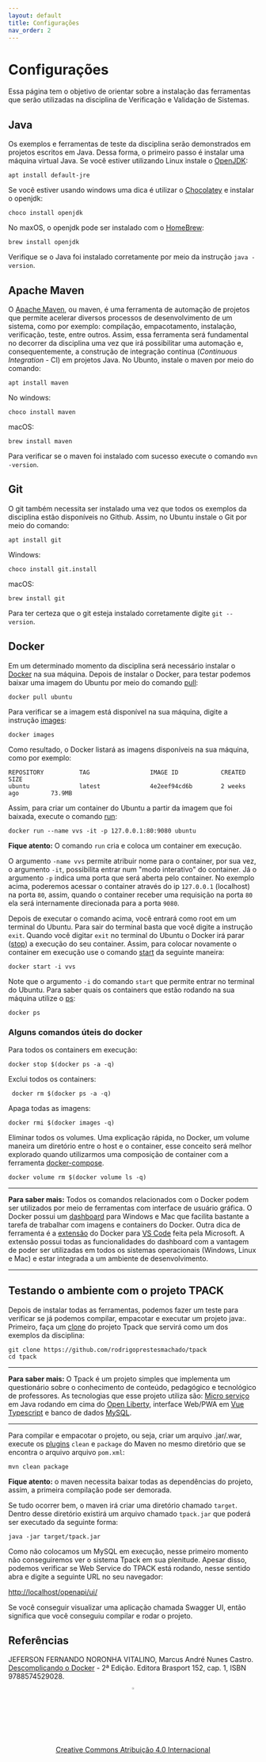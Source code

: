 ```yaml
---
layout: default
title: Configurações
nav_order: 2
---
```


# Configurações

Essa página tem o objetivo de orientar sobre a instalação das ferramentas que serão utilizadas na disciplina de Verificação e Validação de Sistemas.

## Java

Os exemplos e ferramentas de teste da disciplina serão demonstrados em projetos escritos em Java. Dessa forma, o primeiro passo é instalar uma máquina virtual Java. Se você estiver utilizando Linux instale o [OpenJDK](https://openjdk.java.net):

    apt install default-jre

Se você estiver usando windows uma dica é utilizar o [Chocolatey](https://chocolatey.org) e instalar o openjdk:

    choco install openjdk

No maxOS, o openjdk pode ser instalado com o [HomeBrew](https://brew.sh):

    brew install openjdk

Verifique se o Java foi instalado corretamente por meio da instrução `java -version`.

## Apache Maven

O [Apache Maven](https://maven.apache.org), ou maven, é uma ferramenta de automação de projetos que permite acelerar diversos processos de desenvolvimento de um sistema, como por exemplo: compilação, empacotamento, instalação, verificação, teste, entre outros. Assim, essa ferramenta será fundamental no decorrer da disciplina uma vez que irá possibilitar uma automação e, consequentemente, a construção de integração contínua (*Continuous Integration* - CI) em projetos Java. No Ubunto, instale o maven por meio do comando:

    apt install maven

No windows: 

    choco install maven

macOS:

    brew install maven

Para verificar se o maven foi instalado com sucesso execute o comando `mvn -version`.

## Git

O git também necessita ser instalado uma vez que todos os exemplos da disciplina estão disponíveis no Github. Assim, no Ubuntu instale o Git por meio do comando:

    apt install git

Windows:

    choco install git.install

macOS:

    brew install git

Para ter certeza que o git esteja instalado corretamente digite `git --version`.

## Docker

Em um determinado momento da disciplina será necessário instalar o [Docker](https://docs.docker.com/get-docker/) na sua máquina.
Depois de instalar o Docker, para testar podemos baixar uma imagem do Ubuntu por meio do comando [pull](https://docs.docker.com/engine/reference/commandline/pull/):

    docker pull ubuntu

Para verificar se a imagem está disponível na sua máquina, digite a instrução [images](https://docs.docker.com/engine/reference/commandline/images/):

    docker images

Como resultado, o Docker listará as imagens disponíveis na sua máquina, como por exemplo:

```shell
REPOSITORY          TAG                 IMAGE ID            CREATED             SIZE
ubuntu              latest              4e2eef94cd6b        2 weeks ago         73.9MB
```

Assim, para criar um container do Ubuntu a partir da imagem que foi baixada, execute o comando [run](https://docs.docker.com/engine/reference/commandline/run/):

    docker run --name vvs -it -p 127.0.0.1:80:9080 ubuntu

**Fique atento:** O comando `run` cria e coloca um container em execução.

O argumento `-name vvs` permite atribuir nome para o container, por sua vez, o argumento `-it`, possibilita entrar num "modo interativo" do container. Já o argumento `-p` indica uma porta que será aberta pelo container. No exemplo acima, poderemos acessar o container através do ip `127.0.0.1` (localhost) na porta `80`, assim, quando o container receber uma requisição na porta `80` ela será internamente direcionada para a porta `9080`.

Depois de executar o comando acima, você entrará como root em um terminal do Ubuntu. Para sair do terminal basta que você digite a instrução `exit`. Quando você digitar `exit` no terminal do Ubuntu o Docker irá parar ([stop](https://docs.docker.com/engine/reference/commandline/stop/)) a execução do seu container. Assim, para colocar novamente o container em execução use o comando [start](https://docs.docker.com/engine/reference/commandline/start/) da seguinte maneira:

    docker start -i vvs

Note que o argumento `-i` do comando `start` que permite entrar no terminal do Ubuntu. Para saber quais os containers que estão rodando na sua máquina utilize o [ps](https://docs.docker.com/engine/reference/commandline/ps/):

    docker ps

### Alguns comandos úteis do docker

Para todos os containers em execução:

    docker stop $(docker ps -a -q)

Exclui todos os containers:

     docker rm $(docker ps -a -q)

Apaga todas as imagens:

    docker rmi $(docker images -q)

Eliminar todos os volumes. Uma explicação rápida, no Docker, um volume maneira um diretório entre o host e o container, esse conceito será melhor explorado quando utilizarmos uma composição de container com a ferramenta [docker-compose](https://docs.docker.com/compose/).

    docker volume rm $(docker volume ls -q)

___
**Para saber mais:** Todos os comandos relacionados com o Docker podem ser utilizados por meio de ferramentas com interface de usuário gráfica. O Docker possui um [dashboard](https://docs.docker.com/desktop/dashboard/) para Windows e Mac que facilita bastante a tarefa de trabalhar com imagens e containers do Docker. Outra dica de ferramenta é a [extensão](https://marketplace.visualstudio.com/items?itemName=ms-azuretools.vscode-docker) do Docker para [VS Code](https://code.visualstudio.com) feita pela Microsoft. A extensão possui todas as funcionalidades do dashboard com a vantagem de poder ser utilizadas em todos os sistemas operacionais (Windows, Linux e Mac) e estar integrada a um ambiente de desenvolvimento.

---

## Testando o ambiente com o projeto TPACK

Depois de instalar todas as ferramentas, podemos fazer um teste para verificar se já podemos compilar, empacotar e executar um projeto java:. Primeiro, faça um [clone](https://git-scm.com/docs/git-clone) do projeto Tpack que servirá como um dos exemplos da disciplina:

    git clone https://github.com/rodrigoprestesmachado/tpack
    cd tpack

---
**Para saber mais:** O Tpack é um projeto simples que implementa um questionário sobre o conhecimento de conteúdo, pedagógico e tecnológico de professores. As tecnologias que esse projeto utiliza são: [Micro serviço](https://microprofile.io) em Java rodando em cima do [Open Liberty](https://openliberty.io), interface Web/PWA em [Vue](https://vuejs.org) [Typescript](https://www.typescriptlang.org) e banco de dados [MySQL](https://www.mysql.com).

---

Para compilar e empacotar o projeto, ou seja, criar um arquivo .jar/.war, execute os [plugins](https://maven.apache.org/plugins/index.html) `clean` e `package` do Maven no mesmo diretório que se encontra o arquivo arquivo `pom.xml`:

    mvn clean package

**Fique atento:** o maven necessita baixar todas as dependências do projeto, assim, a primeira compilação pode ser demorada.

Se tudo ocorrer bem, o maven irá criar uma diretório chamado `target`. Dentro desse diretório existirá um arquivo chamado `tpack.jar` que poderá ser executado da seguinte forma:

    java -jar target/tpack.jar

Como não colocamos um MySQL em execução, nesse primeiro momento não conseguiremos ver o sistema Tpack em sua plenitude. Apesar disso, podemos verificar se Web Service do TPACK está rodando, nesse sentido abra e digite a seguinte URL no seu navegador:

   [http://localhost/openapi/ui/](http://localhost/openapi/ui/)

Se você conseguir visualizar uma aplicação chamada Swagger UI, então significa que você conseguiu compilar e rodar o projeto.

## Referências

JEFERSON FERNANDO NORONHA VITALINO, Marcus André Nunes Castro. [Descomplicando o Docker](https://biblioteca.ifrs.edu.br/pergamum_ifrs/biblioteca_s/acesso_login.php?cod_acervo_acessibilidade=5033249&acesso=aHR0cHM6Ly9taWRkbGV3YXJlLWJ2LmFtNC5jb20uYnIvU1NPL2lmcnMvOTc4ODU3NDUyOTAyOA==&label=acesso%20restrito) - 2ª Edição. Editora Brasport 152, cap. 1, ISBN 9788574529028.

<center>
<a href="https://rpmhub.dev" target="blanck"><img src="imgs/logo.png" alt="Rodrigo Prestes Machado" width="3%" height="3%" border=0 style="border:0; text-decoration:none; outline:none"></a><br/>
<a rel="license" href="http://creativecommons.org/licenses/by/4.0/">Creative Commons Atribuição 4.0 Internacional</a>
</center>